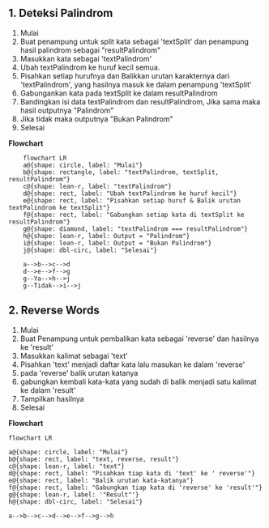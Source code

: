 ## 1. Deteksi Palindrom
1. Mulai
2. Buat penampung untuk split kata sebagai 'textSplit' dan penampung hasil palindrom sebagai "resultPalindrom"
3. Masukkan kata sebagai 'textPalindrom'
4. Ubah textPalindrom ke huruf kecil semua.
5. Pisahkan setiap hurufnya dan Balikkan urutan karakternya dari 'textPalindrom', yang hasilnya masuk ke dalam penampung 'textSplit'
6. Gabungankan kata pada textSplit ke dalam resultPalindrom
7. Bandingkan isi data textPalindrom dan resultPalindrom, Jika sama maka hasil outputnya "Palindrom"
8. Jika tidak maka outputnya "Bukan Palindrom" 
9. Selesai

**Flowchart**
```mermaid
    flowchart LR
    a@{shape: circle, label: "Mulai"}
    b@{shape: rectangle, label: "textPalindrom, textSplit, resultPalindrom"}
    c@{shape: lean-r, label: "textPalindrom"}
    d@{shape: rect, label: "Ubah textPalindrom ke huruf kecil"}
    e@{shape: rect, label: "Pisahkan setiap huruf & Balik urutan textPalindrom ke textSplit"}
    f@{shape: rect, label: "Gabungkan setiap kata di textSplit ke resultPalindrom"}
    g@{shape: diamond, label: "textPalindrom === resultPalindrom"}
    h@{shape: lean-r, label: Output = "Palindrom"}
    i@{shape: lean-r, label: Output = "Bukan Palindrom"}
    j@{shape: dbl-circ, label: "Selesai"}

    a-->b-->c-->d
    d-->e-->f-->g
    g--Ya-->h-->j
    g--Tidak-->i-->j

```

## 2. Reverse Words

1. Mulai
2. Buat Penampung untuk pembalikan kata sebagai 'reverse' dan hasilnya ke 'result'
3. Masukkan kalimat sebagai 'text'
4. Pisahkan 'text' menjadi daftar kata lalu masukan ke dalam 'reverse'
5. pada 'reverse' balik urutan katanya
6. gabungkan kembali kata-kata yang sudah di balik menjadi satu kalimat ke dalam 'result'
7. Tampilkan hasilnya
8. Selesai



**Flowchart**
```mermaid
flowchart LR

a@{shape: circle, label: "Mulai"}
b@{shape: rect, label: "text, reverse, result"}
c@{shape: lean-r, label: "text"}
d@{shape: rect, label: "Pisahkan tiap kata di 'text' ke ' reverse'"}
e@{shape: rect, label: "Balik urutan kata-katanya"}
f@{shape: rect, label: "Gabungkan tiap kata di 'reverse' ke 'result'"}
g@{shape: lean-r, label: '"Result"'}
h@{shape: dbl-circ, label: "Selesai"}

a-->b-->c-->d-->e-->f-->g-->h
```




